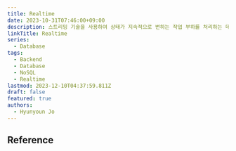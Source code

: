 ```yaml
---
title: Realtime
date: 2023-10-31T07:46:00+09:00
description: 스트리밍 기술을 사용하여 상태가 지속적으로 변하는 작업 부하를 처리하는 데이터베이스 시스템
linkTitle: Realtime
series:
  - Database
tags:
  - Backend
  - Database
  - NoSQL
  - Realtime
lastmod: 2023-12-10T04:37:59.811Z
draft: false
featured: true
authors:
  - Hyunyoun Jo
---
```


## Reference
